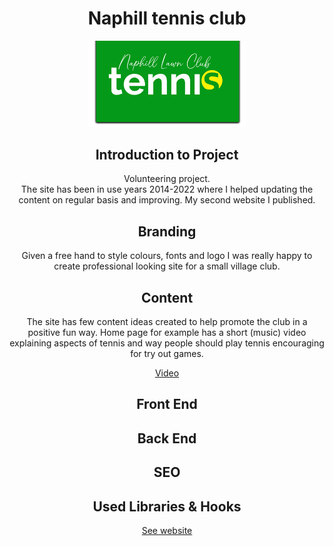 <div align="center">
<h1>Naphill tennis club</h1>
<img src="./public/Media/LogosAndIcons/NaphillTennisClub-LogoNEW.png" width="50%" />

<h2>Introduction to Project</h2>

<p>
Volunteering project.<br />
The site has been in use years 2014-2022 where I helped updating the content on regular basis and improving. My second website I published. 
</p>



<h2>Branding</h2>
<p>Given a free hand to style colours, fonts and logo I was really happy to create professional looking site for a small village club.</p>

<h2>Content</h2>
<p>The site has few content ideas created to help promote the club in a positive fun way. Home page for example has a short (music) video explaining aspects of tennis and way people should play tennis encouraging for try out games. </p>


[Video](public/Media/videos/What-is-Tennis-by-Lucy-de-Rojas.mp4)





<h2>Front End</h2>
<p></p>


<h2>Back End</h2>
<p></p>


<h2>SEO</h2>
<p></p>



<h2>Used Libraries & Hooks</h2>
<p></p>





<a href="https://naphill-tennis-club.vercel.app/">See website</a>
</div>



